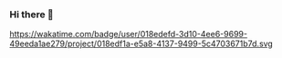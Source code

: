 ### Hi there 👋

<!--
**SoulGamer8/SoulGamer8** is a ✨ _special_ ✨ repository because its `README.md` (this file) appears on your GitHub profile.

Here are some ideas to get you started:

- 🔭 I’m currently working on ...
- 🌱 I’m currently learning ...
- 👯 I’m looking to collaborate on ...
- 🤔 I’m looking for help with ...
- 💬 Ask me about ...
- 📫 How to reach me: ...
- 😄 Pronouns: ...
- ⚡ Fun fact: ...
-->

https://wakatime.com/badge/user/018edefd-3d10-4ee6-9699-49eeda1ae279/project/018edf1a-e5a8-4137-9499-5c4703671b7d.svg
